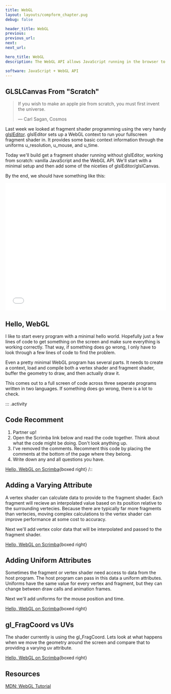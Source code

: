 ```yaml
---
title: WebGL
layout: layouts/compform_chapter.pug
debug: false

header_title: WebGL
previous: 
previous_url: 
next: 
next_url: 

hero_title: WebGL
description: The WebGL API allows JavaScript running in the browser to access  hardware graphics accleration. Today, we'll look at setting up a WebGL context for fullscreen fragment shader drawing.

software: JavaScript + WebGL API
---
```



## GLSLCanvas From "Scratch"

> If you wish to make an apple pie from scratch, you must first invent the universe.
> 
> ― Carl Sagan, Cosmos

Last week we looked at fragment shader programming using the very handy [glslEditor](https://github.com/patriciogonzalezvivo/glslEditor). glslEditor sets up a WebGL context to run your fullscreen fragment shader in. It provides some basic context information through the uniforms u_resolution, u_mouse, and u_time.

Today we'll build get a fragment shader running without glslEditor, working from scratch: vanilla JavaScript and the WebGL API. We'll start with a minimal setup and then add some of the niceties of glslEditor/glslCanvas.

By the end, we should have something like this:
<iframe style = "border: 0; width: 100%; height: 400px;"src = "./hello_web_gl/"></iframe>

## Hello, WebGL
I like to start every program with a minimal hello world. Hopefully just a few lines of code to get something on the screen and make sure everything is working correctly. That way, if something does go wrong, I only have to look through a few lines of code to find the problem. 

Even a pretty minimal WebGL program has several parts. It needs to create a context, load and compile both a vertex shader and fragment shader, buffer the geometry to draw, and then actually draw it.

This comes out to a full screen of code across three seperate programs written in two languages. If something does go wrong, there is a lot to check.



::: .activity

## Code Recomment

1. Partner up!
2. Open the Scrimba link below and read the code together. Think about what the code might be doing. Don't look anything up.
3. I've removed the comments. Recomment this code by placing the comments at the bottom of the page where they belong.
4. Write down any and all questions you have. 

[Hello, WebGL on Scrimba](https://scrimba.com/c/cypGrKAM){boxed right}
/::



## Adding a Varying Attribute

A vertex shader can calculate data to provide to the fragment shader. Each fragment will recieve an interpolated value based on its position relative to the surrounding vertecies. Because there are typically far more fragments than vertecies, moving complex calculations to the vertex shader can improve performance at some cost to accuracy.

Next we'll add vertex color data that will be interpolated and passed to the fragment shader. 

[Hello, WebGL on Scrimba](https://scrimba.com/c/cypGrKAM){boxed right}

## Adding Uniform Attributes

Sometimes the fragment or vertex shader need access to data from the host program. The host program can pass in this data a uniform attributes. Uniforms have the same value for every vertex and fragment, but they can change between draw calls and animation frames. 

Next we'll add uniforms for the mouse position and time.

[Hello, WebGL on Scrimba](https://scrimba.com/c/cypGrKAM){boxed right}

## gl_FragCoord vs UVs

The shader currently is using the gl_FragCoord. Lets look at what happens when we move the geometry around the screen and compare that to providing a varying uv attribute. 

[Hello, WebGL on Scrimba](https://scrimba.com/c/cypGrKAM){boxed right}


## Resources

[MDN: WebGL Tutorial](https://developer.mozilla.org/en-US/docs/Web/API/WebGL_API/Tutorial/Getting_started_with_WebGL)